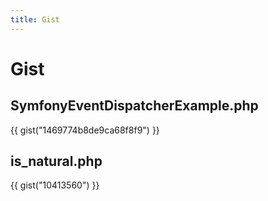 ```yaml
---
title: Gist
---
```


# Gist

## SymfonyEventDispatcherExample.php

{{ gist("1469774b8de9ca68f8f9") }}

## is_natural.php

{{ gist("10413560") }}
